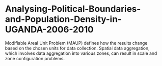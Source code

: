 # Analysing-Political-Boundaries-and-Population-Density-in-UGANDA-2006-2010
Modifiable Areal Unit Problem (MAUP) defines how the results change based on the chosen units for data collection. Spatial data aggregation, which involves data aggregation into various zones, can result in scale and zone configuration problems. 
